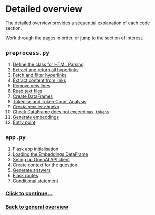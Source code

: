 # Detailed overview

The detailed overview provides a sequential explanation of each code section.

Work through the pages in order, or jump to the section of interest.

## `preprocess.py`

1. [Define the class for HTML Parsing](./preprocess.py-documentation/1.%20Define%20HTML%20Parsing%20class.md)
2. [Extract and return all hyperlinks](./preprocess.py-documentation/2.%20Extract%20and%20return%20all%20hyperlinks.md)
3. [Fetch and filter hyperlinks](./preprocess.py-documentation/3.%20Fetch%20and%20filter%20hyperlinks.md)
4. [Extract content from links](./preprocess.py-documentation/4.%20Extract%20content%20from%20links.md)
5. [Remove new lines](./preprocess.py-documentation/5.%20Remove%20new%20lines.md)
6. [Read text files](./preprocess.py-documentation/6.%20Read%20text%20files.md)
7. [Create DataFrames](./preprocess.py-documentation/7.%20Create%20dataframes.md)
8. [Tokenise and Token Count Analysis](./preprocess.py-documentation/8.%20Tokenise%20and%20Token%20count%20analysis.md)
9. [Create smaller chunks](./preprocess.py-documentation/9.%20Create%20smaller%20chunks.md)
10. [Check DataFrame does not exceed `max_tokens`](./preprocess.py-documentation/10.%20Check%20dataframe%20does%20not%20exceed%20max_tokens.md)
11. [Generate embeddings](./preprocess.py-documentation/11.%20Generate%20embeddings.md)
12. [Entry point](./preprocess.py-documentation/12.%20Entry%20point.md)

## `app.py`

1. [Flask app initialisation](/detailed-overview/app.py-documentation/1.%20Flask%20app%20initialisation.md)
2. [Loading the Embeddings DataFrame](/detailed-overview/app.py-documentation/2.%20Loading%20the%20Embeddings%20DataFrame.md)
3. [Seting up OpenAI API client](/detailed-overview/app.py-documentation/3.%20Seting%20up%20OpenAI%20API%20client.md)
4. [Create context for the question](/detailed-overview/app.py-documentation/4.%20Create%20context%20for%20the%20question.md)
5. [Generate answers](/detailed-overview/app.py-documentation/5.%20Generate%20answers.md)
6. [Flask routes](/detailed-overview/app.py-documentation/6.%20Flask%20routes.md)
7. [Conditional statement](/detailed-overview/app.py-documentation/7.%20Conditional%20statement.md)

### [Click to continue...](./preprocess.py-documentation/1.%20Define%20HTML%20Parsing%20class.md)

### [Back to general overview](/detailed-overview/2.%20Overview.md)